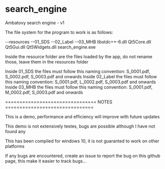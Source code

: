# search_engine
Ambatovy search engine - v1

The file system for the program to work is as follows:

\--resources
\--01_SDS
\--02_Label
\--03_MHB
libstdc++-6.dll
Qt5Core.dll
Qt5Gui.dll
Qt5Widgets.dll
search_engine.exe

Inside the resource folder are the files loaded by the app, do not rename those, leave them in the resources folder

Inside 01_SDS the files must follow this naming convention: S_0001.pdf, S_0002.pdf, S_0003.pdf and onwards
Inside 02_Label the files must follow this naming convention: S_0001.pdf, L_0002.pdf, S_0003.pdf and onwards
Inside 03_MHB the files must follow this naming convention: S_0001.pdf, M_0002.pdf, S_0003.pdf and onwards

================================ NOTES ===============================

This is a demo, performance and efficiency will improve with future updates

This demo is not extensively testes, bugs are possible although I have not found any

This has been compiled for windows 10, it is not guaranted to work on other platforms

If any bugs are encountered, create an issue to report the bug on this github page, this make it easier to track bugs...
